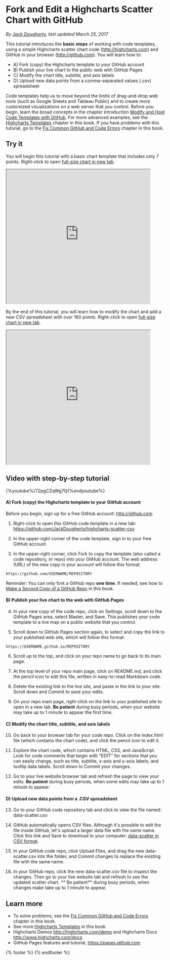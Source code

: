 # Fork and Edit a Highcharts Scatter Chart with GitHub
*By [Jack Dougherty](../../introduction/who.md), last updated March 25, 2017*

This tutorial introduces the **basic steps** of working with code templates, using a simple Highcharts scatter chart code (http://highcharts.com) and GitHub in your browser (http://github.com). You will learn how to:
- A) Fork (copy) the Highcharts template to your GitHub account
- B) Publish your live chart to the public web with GitHub Pages
- C) Modify the chart title, subtitle, and axis labels
- D) Upload new data points from a comma-separated values (.csv) spreadsheet

Code templates help us to move beyond the limits of drag-and-drop web tools (such as Google Sheets and Tableau Public) and to create more customized visualizations on a web server that you control. Before you begin, learn the broad concepts in the chapter introduction [Modify and Host Code Templates with GitHub](../github). For more advanced examples, see the [Highcharts Templates](../highcharts) chapter in this book. If you have problems with this tutorial, go to the [Fix Common GitHub and Code Errors](../fix) chapter in this book.

## Try it
You will begin this tutorial with a basic chart template that includes only 7 points. Right-click to open [full-size chart in new tab](https://jackdougherty.github.io/highcharts-scatter-csv/).

<iframe src="https://jackdougherty.github.io/highcharts-scatter-csv/" width="90%" height=425></iframe>

By the end of this tutorial, you will learn how to modify the chart and add a new CSV spreadsheet with over 160 points. Right-click to open [full-size chart in new tab](https://jackdougherty.github.io/highcharts-scatter-csv-instructor-sample).
<iframe src="https://jackdougherty.github.io/highcharts-scatter-csv-instructor-sample/" width="90%" height=425></iframe>

## Video with step-by-step tutorial

{%youtube%}72pgCZqWg7Q{%endyoutube%}

#### A) Fork (copy) the Highcharts template to your GitHub account

Before you begin, sign up for a free GitHub account: http://github.com

1) Right-click to open this GitHub code template in a new tab: https://github.com/JackDougherty/highcharts-scatter-csv

2) In the upper-right corner of the code template, sign in to your free GitHub account

3) In the upper-right corner, click Fork to copy the template (also called a code repository, or repo) into your GitHub account. The web address (URL) of the new copy in your account will follow this format:
```
https://github.com/USERNAME/REPOSITORY
```

Reminder: You can only fork a GitHub repo **one time**. If needed, see how to [Make a Second Copy of a GitHub Repo](../second-copy) in this book.

#### B) Publish your live chart to the web with GitHub Pages
4) In your new copy of the code repo, click on Settings, scroll down to the GitHub Pages area, select Master, and Save. This publishes your code template to a live map on a public website that you control.

5) Scroll down to GitHub Pages section again, to select and copy the link to your published web site, which will follow this format:
```
https://USERNAME.github.io/REPOSITORY
```

6) Scroll up to the top, and click on your repo name to go back to its main page.

7) At the top level of your repo main page, click on README.md, and click the pencil icon to edit this file, written in easy-to-read Markdown code.

8) Delete the existing link to the live site, and paste in the link to your site. Scroll down and Commit to save your edits.

9) On your repo main page, right-click on the link to your published site to open in a new tab. **Be patient** during busy periods, when your website may take up to 1 minute to appear the first time.

#### C) Modify the chart title, subtitle, and axis labels
10) Go back to your browser tab for your code repo. Click on the index.html file (which contains the chart code), and click the pencil icon to edit it.

11) Explore the chart code, which contains HTML, CSS, and JavaScript. Look for code comments that begin with "EDIT" for sections that you can easily change, such as title, subtitle, x-axis and y-axis labels, and tooltip data labels. Scroll down to Commit your changes.

12) Go to your live website browser tab and refresh the page to view your edits. **Be patient** during busy periods, when some edits may take up to 1 minute to appear.

#### D) Upload new data points from a .CSV spreadsheet

13) Go to your GitHub code repository tab and click to view the file named: data-scatter.csv

14) GitHub automatically opens CSV files. Although it's possible to edit the file inside GitHub, let's upload a larger data file with the same name. Click this link and Save to download to your computer: [data-scatter in CSV format](https://www.datavizforall.org/github/fork-highcharts/data-scatter.csv).

15) In your GitHub code repo, click Upload Files, and drag the new data-scatter.csv into the folder, and Commit changes to replace the existing file with the same name.

16) In your GitHub repo, click the new data-scatter.csv file to inspect the changes. Then go to your live website tab and refresh to see the updated scatter chart. ** Be patient** during busy periods, when changes make take up to 1 minute to appear.

## Learn more
- To solve problems, see the [Fix Common GitHub and Code Errors](../fix) chapter in this book.
- See more [Highcharts Templates](../highcharts) in this book
- Highcharts Demos http://highcharts.com/demo and Highcharts Docs http://www.highcharts.com/docs
- GitHub Pages features and tutorial, https://pages.github.com

{% footer %}
{% endfooter %}
